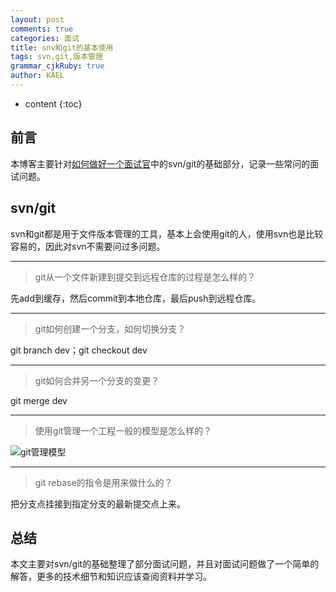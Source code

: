 ```yaml
---
layout: post
comments: true
categories: 面试
title: snv和git的基本使用
tags: svn,git,版本管理
grammar_cjkRuby: true
author: KAEL
---
```

    
* content
{:toc}

## 前言

本博客主要针对[如何做好一个面试官](如何做好一个面试官)中的svn/git的基础部分，记录一些常问的面试问题。

## svn/git

svn和git都是用于文件版本管理的工具，基本上会使用git的人，使用svn也是比较容易的，因此对svn不需要问过多问题。

----
> git从一个文件新建到提交到远程仓库的过程是怎么样的？

先add到缓存，然后commit到本地仓库，最后push到远程仓库。

----
> git如何创建一个分支，如何切换分支？

git branch dev；git checkout dev

----
> git如何合并另一个分支的变更？

git merge dev

----
> 使用git管理一个工程一般的模型是怎么样的？

![git管理模型](http://static.oschina.net/uploads/img/201302/25142848_NuIv.png)

----
> git rebase的指令是用来做什么的？

把分支点挂接到指定分支的最新提交点上来。

## 总结

本文主要对svn/git的基础整理了部分面试问题，并且对面试问题做了一个简单的解答，更多的技术细节和知识应该查阅资料并学习。